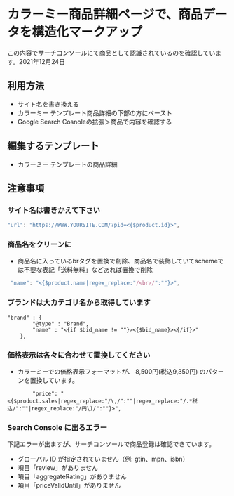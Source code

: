 # カラーミー商品詳細ページで、商品データを構造化マークアップ
この内容でサーチコンソールにて商品として認識されているのを確認しています。2021年12月24日

## 利用方法
- サイト名を書き換える
- カラーミー テンプレート商品詳細の下部の方にペースト
- Google Search Cosnoleの拡張＞商品で内容を確認する
## 編集するテンプレート
- カラーミー テンプレートの商品詳細
## 注意事項
### サイト名は書きかえて下さい
```js
"url": "https://WWW.YOURSITE.COM/?pid=<{$product.id}>",
```
### 商品名をクリーンに
- 商品名に入っているbrタグを置換で削除、商品名で装飾していてschemeでは不要な表記「送料無料」などあれば置換で削除
```js
 "name": "<{$product.name|regex_replace:"/<br>/":""}>",
```
### ブランドは大カテゴリ名から取得しています
```JS
"brand" : {
        "@type" : "Brand",
        "name" : "<{if $bid_name != ""}><{$bid_name}><{/if}>"
    },
```
### 価格表示は各々に合わせて置換してください
- カラーミーでの価格表示フォーマットが、 8,500円(税込9,350円)  のパターンを置換しています。
```JS
        "price": "<{$product.sales|regex_replace:"/\,/":""|regex_replace:"/.*税込/":""|regex_replace:"/円\)/":""}>",
```
### Search Console に出るエラー
下記エラーが出ますが、サーチコンソールで商品登録は確認できています。
- グローバル ID が指定されていません（例: gtin、mpn、isbn）
- 項目「review」がありません
- 項目「aggregateRating」がありません
- 項目「priceValidUntil」がありません